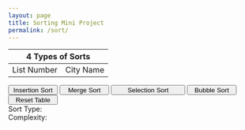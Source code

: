 ```yaml
---
layout: page
title: Sorting Mini Project
permalink: /sort/
---
```


<head>
<!-- <script src = "http://localhost:8085/api"></script> -->
</head>
<body>
    <table id=table>
        <thead>
        <tr>
            <th colspan=2>4 Types of Sorts</th>
        </tr>
        </thead>
        <tbody id=body>
            <tr>
                <td>List Number</td>
                <td>City Name</td>
            </tr>
        </tbody>
        <tbody id=body2>
        </tbody>
    </table>
    <button class="Insertion Sort" id="insertion-button" style="height:20px;width:100px">Insertion Sort</button>
    <button class="Merge Sort" id="merge-button" style="height:20px;width:100px">Merge Sort</button>
    <button class="Selection Sort" id="selection-button" style="height:20px;width:150px">Selection Sort</button>
    <button class="Bubble Sort" id="bubble-button" style="height:20px;width:100px">Bubble Sort<br></button>
    <button class="Delete" id="delete-button" style="height:20px;width:100px">Reset Table<br></button>
    <br><label id="sort-type">Sort Type: </label>
    <br><label id="complexity">Complexity: <br></label>
    <script>
        function createTable(data) {
            for (let i = 0; i < data.sortedCities.length; i++) {
                const row = document.createElement("tr");
                const cell1 = document.createElement("td");
                const cellText1 = document.createTextNode(`${i}`);
                cell1.appendChild(cellText1);
                row.appendChild(cell1);
                const cell2 = document.createElement("td");
                const cellText2 = document.createTextNode("TBD");
                cell2.appendChild(cellText2);
                row.appendChild(cell2);
                body2.appendChild(row);
            }
            document.getElementById("table").appendChild(body2);
        }
        const baseUrl = "http://localhost:8085/api/insertion";
        fetch (baseUrl, { method: 'GET'})
            .then(response => {
                if (!response.ok) {
                    console.log(response);
                    throw new Error('Network response was not ok');
                }
                return response.json();
            })
            .then(data => {
                console.log(JSON.stringify(data));
            })
            .catch(error => {
                console.error('Error:', error);
             });
        function resetTable() {
            const element = document.getElementById("body2");
            while (element.firstChild) {
            element.removeChild(element.firstChild);
            }
        }
        document.getElementById("insertion-button").onclick = function(){
            // createTable(data);
            document.getElementById("sort-type").innerHTML = "Sort Type: Insertion Sort";
        }
        document.getElementById("merge-button").onclick = function(){
            createTable();
            document.getElementById("sort-type").innerHTML = "Sort Type: Merge Sort";
        }
        document.getElementById("selection-button").onclick = function(){
            createTable();
            document.getElementById("sort-type").innerHTML = "Sort Type: Selection Sort";
        }
        document.getElementById("bubble-button").onclick = function(){
            createTable();
            document.getElementById("sort-type").innerHTML = "Sort Type: Bubble Sort";
        }
        document.getElementById("delete-button").onclick = function(){
            resetTable();
            document.getElementById("sort-type").innerHTML = "Sort Type:";
        }
    </script>
</body>